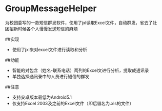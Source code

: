 # GroupMessageHelper
为校团委写的一款短信群发软件，使用了jxl读取Excel文件，自动群发，省去了社团招新时候各个人慢慢发送短信的麻烦

##实现
- 使用了jxl来对excel文件进行读取和分析

##功能
- 智能的对包含（姓名-联系电话）两列的Excel文进行分析，提取成通讯录
- 单独选择通讯录中的人员进行短信的群发

##注意
- 支持安卓版本最低为Android5.1
- 仅支持Excel 2003及之前的Excel文件（即后缀名为.xls的文件）